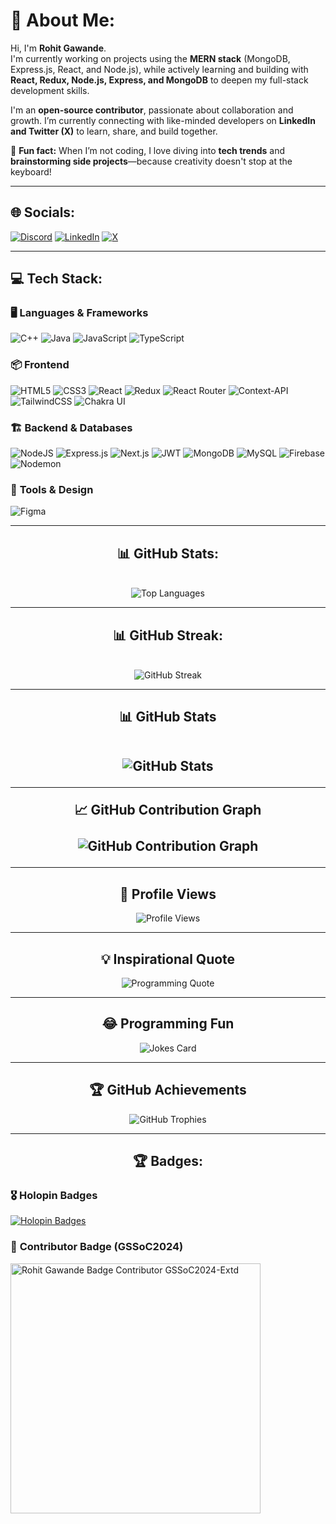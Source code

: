 # 💫 About Me:
Hi, I'm **Rohit Gawande**.  
I'm currently working on projects using the **MERN stack** (MongoDB, Express.js, React, and Node.js), while actively learning and building with **React, Redux, Node.js, Express, and MongoDB** to deepen my full-stack development skills.  

I'm an **open-source contributor**, passionate about collaboration and growth. I’m currently connecting with like-minded developers on **LinkedIn and Twitter (X)** to learn, share, and build together.  

🚀 **Fun fact:** When I’m not coding, I love diving into **tech trends** and **brainstorming side projects**—because creativity doesn't stop at the keyboard!  

---

## 🌐 Socials:
[![Discord](https://img.shields.io/badge/Discord-%237289DA.svg?logo=discord&logoColor=white)](https://discord.gg/rohit.ai)
[![LinkedIn](https://img.shields.io/badge/LinkedIn-%230077B5.svg?logo=linkedin&logoColor=white)](https://www.linkedin.com/in/rohit-gawande/)
[![X](https://img.shields.io/badge/X-black.svg?logo=X&logoColor=white)](https://x.com/@rrgawanderohit)  

---

## 💻 Tech Stack:
### 🖥️ **Languages & Frameworks**  
![C++](https://img.shields.io/badge/c++-%2300599C.svg?style=for-the-badge&logo=c%2B%2B&logoColor=white)
![Java](https://img.shields.io/badge/java-%23ED8B00.svg?style=for-the-badge&logo=openjdk&logoColor=white) 
![JavaScript](https://img.shields.io/badge/javascript-%23323330.svg?style=for-the-badge&logo=javascript&logoColor=%23F7DF1E) 
![TypeScript](https://img.shields.io/badge/typescript-%23007ACC.svg?style=for-the-badge&logo=typescript&logoColor=white)  

### 📦 **Frontend**  
![HTML5](https://img.shields.io/badge/html5-%23E34F26.svg?style=for-the-badge&logo=html5&logoColor=white) 
![CSS3](https://img.shields.io/badge/css3-%231572B6.svg?style=for-the-badge&logo=css3&logoColor=white)
![React](https://img.shields.io/badge/react-%2320232a.svg?style=for-the-badge&logo=react&logoColor=%2361DAFB) 
![Redux](https://img.shields.io/badge/redux-%23593d88.svg?style=for-the-badge&logo=redux&logoColor=white) 
![React Router](https://img.shields.io/badge/React_Router-CA4245?style=for-the-badge&logo=react-router&logoColor=white) 
![Context-API](https://img.shields.io/badge/Context--Api-000000?style=for-the-badge&logo=react) 
![TailwindCSS](https://img.shields.io/badge/tailwindcss-%2338B2AC.svg?style=for-the-badge&logo=tailwind-css&logoColor=white) 
![Chakra UI](https://img.shields.io/badge/chakra-%234ED1C5.svg?style=for-the-badge&logo=chakraui&logoColor=white)  

### 🏗️ **Backend & Databases**  
![NodeJS](https://img.shields.io/badge/node.js-6DA55F?style=for-the-badge&logo=node.js&logoColor=white) 
![Express.js](https://img.shields.io/badge/express.js-%23404d59.svg?style=for-the-badge&logo=express&logoColor=%2361DAFB) 
![Next.js](https://img.shields.io/badge/Next-black?style=for-the-badge&logo=next.js&logoColor=white) 
![JWT](https://img.shields.io/badge/JWT-black?style=for-the-badge&logo=JSON%20web%20tokens) 
![MongoDB](https://img.shields.io/badge/MongoDB-%234ea94b.svg?style=for-the-badge&logo=mongodb&logoColor=white) 
![MySQL](https://img.shields.io/badge/mysql-4479A1.svg?style=for-the-badge&logo=mysql&logoColor=white) 
![Firebase](https://img.shields.io/badge/firebase-a08021?style=for-the-badge&logo=firebase&logoColor=ffcd34) 
![Nodemon](https://img.shields.io/badge/NODEMON-%23323330.svg?style=for-the-badge&logo=nodemon&logoColor=%BBDEAD)  

### 🎨 **Tools & Design**  
![Figma](https://img.shields.io/badge/figma-%23F24E1E.svg?style=for-the-badge&logo=figma&logoColor=white)  

---

<div align="center">

## 📊 GitHub Stats:
<br>
<img src="https://github-readme-stats.vercel.app/api/top-langs/?username=rohit-cpp&theme=vue-dark&show_icons=true&hide_border=true&layout=compact" alt="Top Languages" />

---

## 📊 GitHub Streak:
<br>
<img src="https://github-readme-streak-stats.herokuapp.com/?user=rohit-cpp&theme=vue-dark&hide_border=true" alt="GitHub Streak" />

</div>


---

<!-- GitHub Stats -->
<h2 align="center">📊 GitHub Stats
  <br></br>
<p align="center">
  <img src="https://github-readme-stats.vercel.app/api?username=rohit-cpp&show_icons=true&theme=radical" alt="GitHub Stats" />
</p>

---

📈 GitHub Contribution Graph
<br></br>
![GitHub Contribution Graph](https://github-readme-activity-graph.vercel.app/graph?username=rohit-cpp&theme=react)

---

<!-- Profile Views -->
<h2 align ="center">👀 Profile Views</h2>
<p align="center">
  <img src="https://komarev.com/ghpvc/?username=rohit-cpp&color=blue&style=flat" alt="Profile Views" />
</p>

---

<!-- Random Programming Quote -->
<h2 align="center">💡 Inspirational Quote</h2>
<p align="center">
  <img src="https://quotes-github-readme.vercel.app/api?type=horizontal&theme=radical" alt="Programming Quote" />
</p>

---

<!-- Jokes -->
<h2 align="center">😂 Programming Fun</h2>
<p align="center">
  <img src="https://readme-jokes.vercel.app/api?theme=radical" alt="Jokes Card" />
</p>


---

<!-- GitHub Trophies -->
<h2 align="center">🏆 GitHub Achievements</h2>
<p align="center">
  <img src="https://github-profile-trophy.vercel.app/?username=rohit-cpp&theme=radical" alt="GitHub Trophies" />
</p>

---

<h2 align="center">🏆 Badges:</h2>

### 🎖️ **Holopin Badges**
<a href="https://holopin.io/@rohitcodder">
  <img src="https://holopin.me/rohitcodder" alt="Holopin Badges" />
</a>

### 🏅 **Contributor Badge (GSSoC2024)**
<a href="https://github.com/user-attachments/assets/c954567c-445b-4677-a510-2e1d7af69b1b">
  <img src="https://github.com/user-attachments/assets/c954567c-445b-4677-a510-2e1d7af69b1b" alt="Rohit Gawande Badge Contributor GSSoC2024-Extd" width="400"/>
</a>
